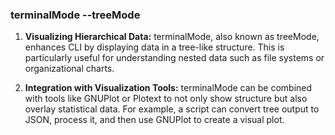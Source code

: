 ### terminalMode --treeMode

1. **Visualizing Hierarchical Data:**
   terminalMode, also known as treeMode, enhances CLI by displaying data in a tree-like structure. This is particularly useful for understanding nested data such as file systems or organizational charts.

2. **Integration with Visualization Tools:**
   terminalMode can be combined with tools like GNUPlot or Plotext to not only show structure but also overlay statistical data. For example, a script can convert tree output to JSON, process it, and then use GNUPlot to create a visual plot.


